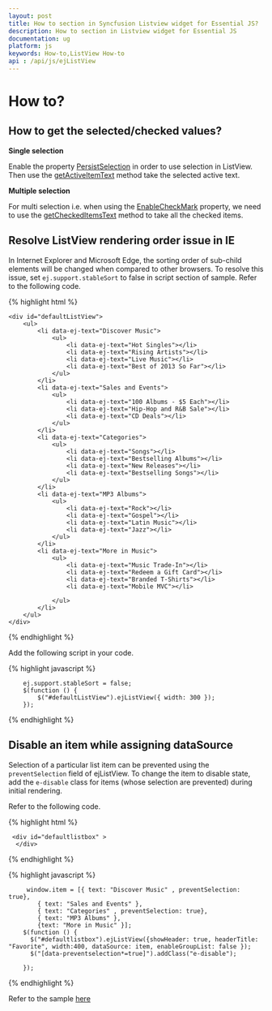```yaml
---
layout: post
title: How to section in Syncfusion Listview widget for Essential JS? 
description: How to section in Listview widget for Essential JS
documentation: ug
platform: js
keywords: How-to,ListView How-to
api : /api/js/ejListView
---
```


# How to?

## How to get the selected/checked values?

**Single selection**


Enable the property [PersistSelection](https://help.syncfusion.com/api/js/ejlistview#members:persistselection) in order to use selection in ListView. Then use the [getActiveItemText](https://help.syncfusion.com/api/js/ejlistview#methods:getactiveitemtext) method take the selected active text.

**Multiple selection**

For multi selection i.e. when using the [EnableCheckMark](https://help.syncfusion.com/api/js/ejlistview#members:enablecheckmark) property, we need to use the [getCheckedItemsText](https://help.syncfusion.com/api/js/ejlistview#methods:getcheckeditemstext) method to take all the checked items.

## Resolve ListView rendering order issue in IE
 
In Internet Explorer and Microsoft Edge, the sorting order of sub-child elements will be changed when compared to other browsers. To resolve this issue, set `ej.support.stableSort` to false in script section of sample. Refer to the following code.
 
{% highlight html %}

    <div id="defaultListView">
        <ul>
            <li data-ej-text="Discover Music">
                <ul>
                    <li data-ej-text="Hot Singles"></li>
                    <li data-ej-text="Rising Artists"></li>
                    <li data-ej-text="Live Music"></li>
                    <li data-ej-text="Best of 2013 So Far"></li>
                </ul>
            </li>
            <li data-ej-text="Sales and Events">
                <ul>
                    <li data-ej-text="100 Albums - $5 Each"></li>
                    <li data-ej-text="Hip-Hop and R&B Sale"></li>
                    <li data-ej-text="CD Deals"></li>
                </ul>
            </li>
            <li data-ej-text="Categories">
                <ul>
                    <li data-ej-text="Songs"></li>
                    <li data-ej-text="Bestselling Albums"></li>
                    <li data-ej-text="New Releases"></li>
                    <li data-ej-text="Bestselling Songs"></li>
                </ul>
            </li>
            <li data-ej-text="MP3 Albums">
                <ul>
                    <li data-ej-text="Rock"></li>
                    <li data-ej-text="Gospel"></li>
                    <li data-ej-text="Latin Music"></li>
                    <li data-ej-text="Jazz"></li>
                </ul>
            </li>
            <li data-ej-text="More in Music">
                <ul>
                    <li data-ej-text="Music Trade-In"></li>
                    <li data-ej-text="Redeem a Gift Card"></li>
                    <li data-ej-text="Branded T-Shirts"></li>
                    <li data-ej-text="Mobile MVC"></li>

                </ul>
            </li>
        </ul>
    </div>
    
{% endhighlight %}

Add the following script in your code.
    
{% highlight javascript %}

        ej.support.stableSort = false;
        $(function () {
            $("#defaultListView").ejListView({ width: 300 });
        });

{% endhighlight %}

## Disable an item while assigning dataSource

Selection of a particular list item can be prevented using the `preventSelection` field of ejListView. To change the item to disable state, add the `e-disable` class for items (whose selection are prevented) during initial rendering.

Refer to the following code.

{% highlight html %}

     <div id="defaultlistbox" >
      </div>

{% endhighlight %}

{% highlight javascript %}

         window.item = [{ text: "Discover Music" , preventSelection: true},
            { text: "Sales and Events" },
            { text: "Categories" , preventSelection: true},
            { text: "MP3 Albums" },
            {text: "More in Music" }];
        $(function () {
          $("#defaultlistbox").ejListView({showHeader: true, headerTitle: "Favorite", width:400, dataSource: item, enableGroupList: false });
          $("[data-preventselection*=true]").addClass("e-disable"); 
       
        });

{% endhighlight %}

Refer to the sample [here](https://jsplayground.syncfusion.com/qkxmnsdr)